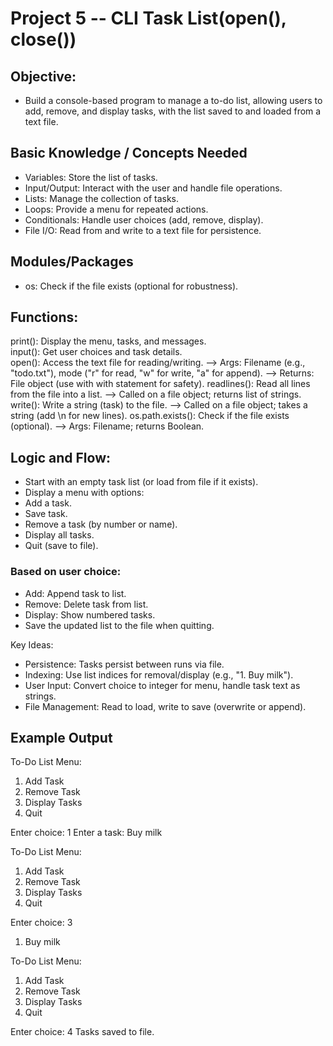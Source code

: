 # Project 5 -- CLI Task List(open(), close())

## Objective: 
- Build a console-based program to manage a to-do list, allowing users to add, remove, and display tasks, with the list saved to and loaded from a text file.

## Basic Knowledge / Concepts Needed  
- Variables: Store the list of tasks.  
- Input/Output: Interact with the user and handle file operations.  
- Lists: Manage the collection of tasks.  
- Loops: Provide a menu for repeated actions.  
- Conditionals: Handle user choices (add, remove, display).  
- File I/O: Read from and write to a text file for persistence.

## Modules/Packages
- os: Check if the file exists (optional for robustness).  

## Functions:  
print(): Display the menu, tasks, and messages.  
input(): Get user choices and task details.  
open(): Access the text file for reading/writing.  --> Args: Filename (e.g., "todo.txt"), mode ("r" for read, "w" for write, "a" for append).  --> Returns: File object (use with with statement for safety).
readlines(): Read all lines from the file into a list.  --> Called on a file object; returns list of strings.
write(): Write a string (task) to the file.  --> Called on a file object; takes a string (add \n for new lines).
os.path.exists(): Check if the file exists (optional).  --> Args: Filename; returns Boolean.

## Logic and Flow:  
- Start with an empty task list (or load from file if it exists).  
- Display a menu with options:  
- Add a task.  
- Save task.
- Remove a task (by number or name).  
- Display all tasks.  
- Quit (save to file).

### Based on user choice:  
- Add: Append task to list.  
- Remove: Delete task from list.  
- Display: Show numbered tasks.
- Save the updated list to the file when quitting.

Key Ideas:  
- Persistence: Tasks persist between runs via file.  
- Indexing: Use list indices for removal/display (e.g., "1. Buy milk").  
- User Input: Convert choice to integer for menu, handle task text as strings.  
- File Management: Read to load, write to save (overwrite or append).


## Example Output

To-Do List Menu:
1. Add Task
2. Remove Task
3. Display Tasks
4. Quit

Enter choice: 1
Enter a task: Buy milk

To-Do List Menu:
1. Add Task
2. Remove Task
3. Display Tasks
4. Quit

Enter choice: 3
1. Buy milk

To-Do List Menu:
1. Add Task
2. Remove Task
3. Display Tasks
4. Quit

Enter choice: 4
Tasks saved to file.

